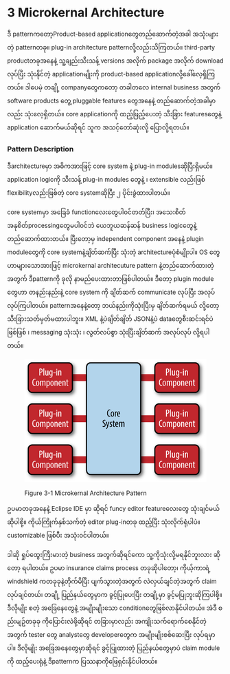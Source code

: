 # 3 Microkernal Architecture

ဒီ patternကတော့Product-based applicationတွေတည်ဆောက်တဲ့အခါ အသုံးများတဲ့ patternတခု။ plug-in architecture patternလို့လည်းသိကြတယ်။ third-party productတခုအနေနဲ့ သူ့ချည်းသီးသန့် versions အလိုက် package အလိုက် download လုပ်ပြီး သုံးနိုင်တဲ့ applicationမျိုးကို  product-based applicationလို့ခေါ်လေ့ရှိကြတယ်။ ဒါပေမဲ့ တချို့ companyတွေကတော့ တခါတလေ internal business အတွက် software products တွေ့ pluggable features တွေအနေနဲ့ တည်ဆောက်တဲ့အခါမှာလည်း သုံးလေ့ရှိတယ်။ core applicationကို ထည့်ဖြည့်ပေးတဲ့ သီးခြား featuresတွေနဲ့ application ဆောက်မယ်ဆိုရင် သူက အသင့်တော်ဆုံးလို့ ပြောလို့ရတယ်။

### Pattern Description

ဒီarchitectureမှာ အဓိကအားဖြင့် core system နဲ့ plug-in modulesဆိုပြီးရှိမယ်။ application logicကို သီးသန့် plug-in modules တွေနဲ့ ၊ extensible လည်းဖြစ် flexibilityလည်းဖြစ်တဲ့ core systemဆိုပြီး ၂ ပိုင်းခွဲထားပါတယ်။&#x20;

core systemမှာ အခြေခံ functionလေးတွေပါ၀င်တတ်ပြီး၊ အသေးစိတ် အနုစိတ်processingတွေမပါ၀င်ဘဲ ယေဘူယဆန်ဆန် business logicတွေနဲ့ တည်ဆောက်ထားတယ်။ ပြီးတော့မှ independent component အနေနဲ့ plugin moduleတွေကို core systemနဲ့ချိတ်ဆက်ပြီး သုံးတဲ့ architectureပုံစံမျိုးပါ။ OS တွေဟာများသောအားဖြင့် microkernal architecuture pattern နဲ့တည်ဆောက်ထားတဲ့အတွက် ဒီpatternကို ခုလို နာမည်ပေးထားတာဖြစ်ပါတယ်။ ဒီတော့ plugin module တွေဟာ တနည်းနည်းနဲ့ core system ကို ချိတ်ဆက် communicate လုပ်ပြီး အလုပ်လုပ်ကြပါတယ်။ patternအနေနဲ့တော့ ဘယ်နည်းကိုသုံးပြီးမှ ချိတ်ဆက်ရမယ် လို့တော့ သီးခြားသတ်မှတ်မထားပါဘူး။ XML နဲ့ပဲချိတ်ချိတ် JSONနဲ့ပဲ dataတွေစီးဆင်းရင်ပဲဖြစ်ဖြစ် ၊ messaging သုံးသုံး ၊ လွတ်လပ်စွာ သုံးပြီးချိတ်ဆက် အလုပ်လုပ် လို့ရပါတယ်။&#x20;

<figure><img src=".gitbook/assets/image (6).png" alt=""><figcaption><p>Figure 3-1 Microkernal Architecture Pattern</p></figcaption></figure>

ဥပမာတခုအနေနဲ့ Eclipse IDE မှာ ဆိုရင် funcy editor featureလေးတွေ သုံးချင်မယ်ဆိုပါစို့။ ကိုယ်ကြိုက်နှစ်သက်တဲ့ editor plug-inတခု ထည့်ပြီး သုံးလိုက်ရုံပါပဲ။ customizable ဖြစ်ပီး အသုံး၀င်ပါတယ်။&#x20;

ဒါဆို ရှုပ်ထွေးကြီးမားတဲ့ business အတွက်ဆိုရင်ကော သူ့ကိုသုံးလို့မရနိုင်ဘူးလား ဆိုတော့ ရပါတယ်။ ဥပမာ insurance claims process တခုဆိုပါတော့၊ ကိုယ့်ကားရဲ့ windshield ကတခုခုနဲ့တိုက်မိပြီး ပျက်သွားတဲ့အတွက် လဲလှယ်ချင်တဲ့အတွက် claim လုပ်ချင်တယ်၊ တချို့ ပြည်နယ်တွေမှာက ခွင့်ပြုပေးပြီး တချို့မှာ ခွင့်မပြုဘူးဆိုကြပါစို့။ ဒီလိုမျိုး စတဲ့ အခြေနေတွေနဲ့ အမျိုးမျိုးသော conditionတွေဖြစ်လာနိုင်ပါတယ်။ အဲဒီ စည်းမျဥ်တခုခု ကိုပြောင်းလဲဖို့ဆိုရင် တခြားမှာလည်း အကျိုးသက်ရောက်စေနိုင်တဲ့အတွက် tester တွေ analystတွေ developerတွေက အမျိုးမျိုးစစ်ဆေးပြီး လုပ်ရမှာပါ။ ဒီလိုမျိုး အခြေအနေတွေမှာဆိုရင် ခွင့်ပြုထားတဲ့ ပြည်နယ်တွေမှာပဲ claim module ကို ထည့်ပေးရုံနဲ့ ဒီpatternက ပြဿနာကိုဖြေရှင်းနိုင်ပါတယ်။&#x20;



